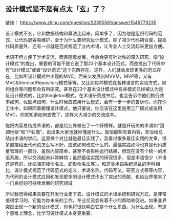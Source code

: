 ## 设计模式是不是有点太「玄」了？
链接： https://www.zhihu.com/question/22390561/answer/1549773235

设计模式不玄，它和数据结构和算法比起来，简单多了，因为他是组织代码的范式，让代码更容易维护，至于为什么要研究设计模式，除了减少代码耦合度，提高代码质量外，还有一点就是范式规范了业内术语，让专业人士交流起来更加方便。


术语不但方便了学术交流，而且随着发展，今后会更有针对性的深入研究。像“设计模式“的提出，重要的可能不是它说了那23个基本设计范式，而是提出了代码中有“设计模式”或者“设计范式”这个东西存在。这样，人们就会发现更多的范式存在，比如所设计模式中出现的MVC，后来又发展出MVVM，MVP等，又有MVC&Service/Repository模式等等。又比如每种模式在各种语言的实现方式，如何组合等问题都会有所研究。甚至在23个基本设计模式中有些模式已经被认为是反设计模式的，比如Singleton模式。在术语研究成书后，也会告诉你他们执行效率如何，优缺点如何，什么时候应该用什么模式，会有一步一步的告诉你。而在你工作中，如果同事都懂设计模式，他只要说，你应该在这里是用工厂模式或说用MVC，你就知道如何去做了，这样大大减少的交流成本。


能把内容总结成术语的，都是给业界做出了一个好榜样。就是开玩笑的术语如“回调地狱“和“IF狂魔“，说出来大家也就秒懂是什么。就怕那些有着内容，却没给总结出术语的学问。这里做个对比就是最佳实践了，我看过很多最佳实践的文章，很多直接给出代码说怎么写不好，应该如何改进什么的。最佳实践如今也算是代码质量管理的一部分，虽然内容简单，甚至不会影响运行结果，但现在没有个统一的术语系统，所以交流起来非常麻烦；虽然最佳实践的研究很多，但是术语很少（术语还是有的，比如骆驼峰命名法，蛇形命名法等）。和这类术语系统混乱的学科相比，设计模式规范了代码范式的定义，术语名称，代码写法，研究方式等等内容，为代码的设计模式应用和发现更多的设计模式作出了突出的贡献，也给业界带来了一门良好的可持续发展的研究领域



所以我觉得如果真要在开发行业走下去，设计模式的术语系统和研究方式，是非常值得学习的，它能为你未来的工作，专业交流会有着不小的帮助和促进。如果业界突然出现一个新的设计模式，你也将很快明白它是个什么东西，为什么出现。有这个思维上理念，比学习设计模式本身更重要。